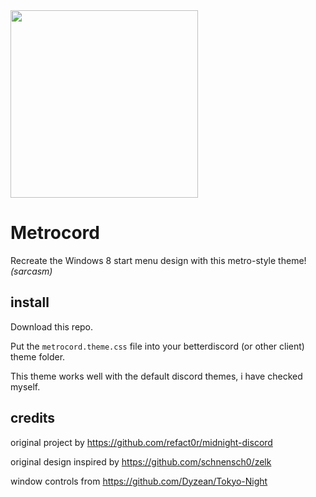 <img height=300 src="https://cdn.discordapp.com/attachments/985577169797415015/1155908836121653348/metrocord.svg">

# Metrocord

Recreate the Windows 8 start menu design with this metro-style theme! *(sarcasm)*

## install

Download this repo.

Put the `metrocord.theme.css` file into your betterdiscord (or other client) theme folder.

This theme works well with the default discord themes, i have checked myself.
 
## credits

original project by <https://github.com/refact0r/midnight-discord>

original design inspired by <https://github.com/schnensch0/zelk>

window controls from <https://github.com/Dyzean/Tokyo-Night>
